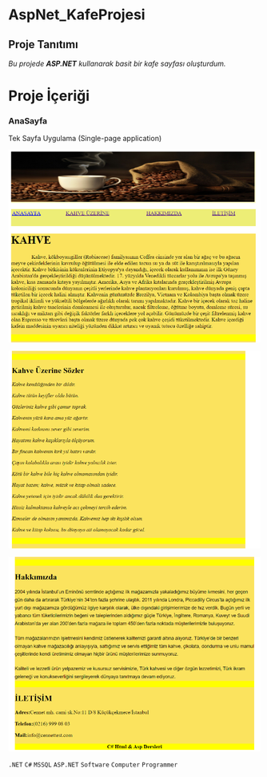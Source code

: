 # AspNet_KafeProjesi

## Proje Tanıtımı 

*Bu projede **ASP.NET** kullanarak basit bir kafe sayfası oluşturdum.*

# Proje İçeriği #

### AnaSayfa
Tek Sayfa Uygulama (Single-page application)

![Anasayfa](https://github.com/emreilhangithub/AspNet_KafeProjesi/blob/master/images/Anasayfa.png)


![KahveHakkinda](https://github.com/emreilhangithub/AspNet_KafeProjesi/blob/master/images/KahveHakkinda.png)


![Footer](https://github.com/emreilhangithub/AspNet_KafeProjesi/blob/master/images/Footer.png)

```.NET``` ```C#``` ```MSSQL```  ```ASP.NET``` ```Software``` ```Computer``` ```Programmer```